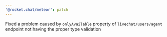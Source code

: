 ```yaml
---
'@rocket.chat/meteor': patch
---
```


Fixed a problem caused by `onlyAvailable` property of `livechat/users/agent` endpoint not having the proper type validation